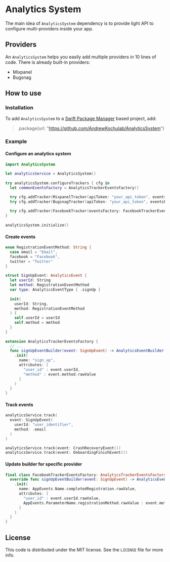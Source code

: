 # Analytics System

The main idea of `AnalyticsSystem` dependency is to provide light API to configure multi-providers inside your app. 

## Providers

An `AnalyticsSystem` helps you easily add multiple providers in 10 lines of code. There is already built-in providers:
- Mixpanel
- Bugsnag

## How to use
### Installation

To add `AnalyticsSystem` to a  [Swift Package Manager](https://swift.org/package-manager/)  based project, add:

> .package(url: "https://github.com/AndrewKochulab/AnalyticsSystem")

### Example

#### Configure an analytics system

````swift
import AnalyticsSystem
	
let analyticsService = AnalyticsSystem()
    
try analyticsSystem.configureTrackers { cfg in 
  let commonEventsFactory = AnalyticsTrackerEventsFactory()

  try cfg.addTracker(MixpanelTracker(apiToken: "your_api_token", eventsFactory: commonEventsFactory))
  try cfg.addTracker(BugsnagTracker(apiToken: "your_api_token", eventsFactory: commonEventsFactory))
        
  try cfg.addTracker(FacebookTracker(eventsFactory: FacebookTrackerEventsFactory())
}
	
analyticsSystem.initialize()
````

#### Create events

````swift
enum RegistrationEventMethod: String {
  case email = "Email",
  facebook = "Facebook",
  twitter = "Twitter"
}
	
struct SignUpEvent: AnalyticsEvent {
  let userId: String
  let method: RegistrationEventMethod 
  var type: AnalyticsEventType { .signUp }
     
  init(
    userId: String,
    method: RegistrationEventMethod
  ) {
    self.userId = userId
    self.method = method
  }
}
	
extension AnalyticsTrackerEventsFactory {
  // ...
  func signUpEventBuilder(event: SignUpEvent) -> AnalyticsEventBuilder { 
    .init(
      name: "sign_up",
      attributes: [
        "user_id" : event.userId,
        "method" : event.method.rawValue
      ]
    )
  }
}
````

#### Track events

````swift
analyticsService.track(
  event: SignUpEvent(
    userId: "user_identifier",
    method: .email
  )
)

analyticsService.track(event: CrashRecoveryEvent())
analyticsService.track(event: OnboardingFinishEvent())
````

#### Update builder for specific provider

````swift
final class FacebookTrackerEventsFactory: AnalyticsTrackerEventsFactory {   
  override func signUpEventBuilder(event: SignUpEvent) -> AnalyticsEventBuilder {
    .init(
      name: AppEvents.Name.completedRegistration.rawValue,
      attributes: [
        "user_id" : event.userId.rawValue,
        AppEvents.ParameterName.registrationMethod.rawValue : event.method.rawValue
      ]
    )
  }
}
````

## License

This code is distributed under the MIT license. See the  `LICENSE`  file for more info.
